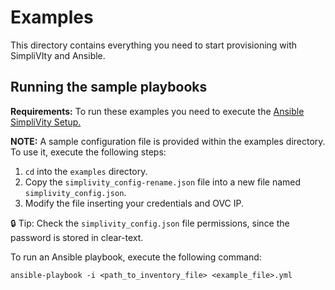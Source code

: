 # Examples

This directory contains everything you need to start provisioning with SimpliVIty and Ansible.

## Running the sample playbooks

**Requirements:** To run these examples you need to execute the [Ansible SimpliVity Setup.](https://github.com/HewlettPackard/simplivity-ansible#setup)

**NOTE:** A sample configuration file is provided within the examples directory. To use it, execute the following steps:

1. `cd` into the `examples` directory.
2. Copy the `simplivity_config-rename.json` file into a new file named `simplivity_config.json`.
3. Modify the file inserting your credentials and OVC IP.

:lock: Tip: Check the `simplivity_config.json` file permissions, since the password is stored in clear-text.

To run an Ansible playbook, execute the following command:

`ansible-playbook -i <path_to_inventory_file> <example_file>.yml`
